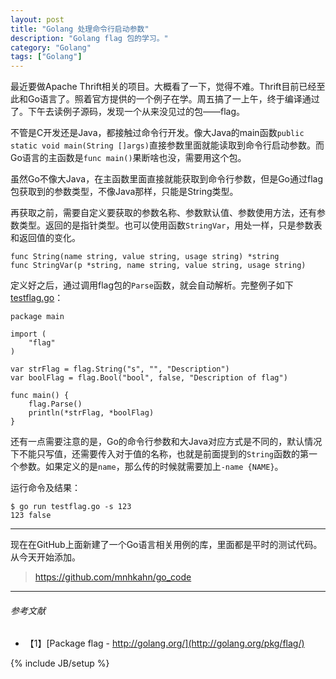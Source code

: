 ```yaml
---
layout: post
title: "Golang 处理命令行启动参数"
description: "Golang flag 包的学习。"
category: "Golang"
tags: ["Golang"]
---
```


最近要做Apache Thrift相关的项目。大概看了一下，觉得不难。Thrift目前已经至此和Go语言了。照着官方提供的一个例子在学。周五搞了一上午，终于编译通过了。下午去读例子源码，发现一个从来没见过的包——flag。

不管是C开发还是Java，都接触过命令行开发。像大Java的main函数`public static void main(String []args)`直接参数里面就能读取到命令行启动参数。而Go语言的主函数是`func main()`果断啥也没，需要用这个包。

虽然Go不像大Java，在主函数里面直接就能获取到命令行参数，但是Go通过flag包获取到的参数类型，不像Java那样，只能是String类型。

再获取之前，需要自定义要获取的参数名称、参数默认值、参数使用方法，还有参数类型。返回的是指针类型。也可以使用函数`StringVar`，用处一样，只是参数表和返回值的变化。

    func String(name string, value string, usage string) *string
    func StringVar(p *string, name string, value string, usage string)

定义好之后，通过调用flag包的`Parse`函数，就会自动解析。完整例子如下[testflag.go](https://github.com/mnhkahn/go_code/blob/master/testflag.go)：

    package main

    import (
        "flag"
    )

    var strFlag = flag.String("s", "", "Description")
    var boolFlag = flag.Bool("bool", false, "Description of flag")

    func main() {
        flag.Parse()
        println(*strFlag, *boolFlag)
    }

还有一点需要注意的是，Go的命令行参数和大Java对应方式是不同的，默认情况下不能只写值，还需要传入对于值的名称，也就是前面提到的`String`函数的第一个参数。如果定义的是`name`，那么传的时候就需要加上`-name {NAME}`。

运行命令及结果：

    $ go run testflag.go -s 123
    123 false

---

现在在GitHub上面新建了一个Go语言相关用例的库，里面都是平时的测试代码。从今天开始添加。

> https://github.com/mnhkahn/go_code

---

###### *参考文献*
+ 【1】[Package flag - http://golang.org/](http://golang.org/pkg/flag/)

{% include JB/setup %}